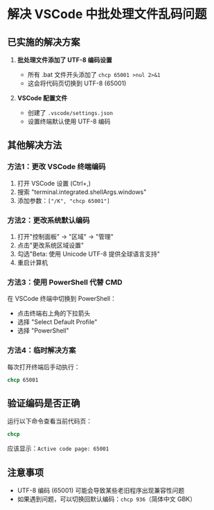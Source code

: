 # 解决 VSCode 中批处理文件乱码问题

## 已实施的解决方案

1. **批处理文件添加了 UTF-8 编码设置**
   - 所有 .bat 文件开头添加了 `chcp 65001 >nul 2>&1`
   - 这会将代码页切换到 UTF-8 (65001)

2. **VSCode 配置文件**
   - 创建了 `.vscode/settings.json`
   - 设置终端默认使用 UTF-8 编码

## 其他解决方法

### 方法1：更改 VSCode 终端编码
1. 打开 VSCode 设置 (Ctrl+,)
2. 搜索 "terminal.integrated.shellArgs.windows"
3. 添加参数：`["/K", "chcp 65001"]`

### 方法2：更改系统默认编码
1. 打开"控制面板" → "区域" → "管理"
2. 点击"更改系统区域设置"
3. 勾选"Beta: 使用 Unicode UTF-8 提供全球语言支持"
4. 重启计算机

### 方法3：使用 PowerShell 代替 CMD
在 VSCode 终端中切换到 PowerShell：
- 点击终端右上角的下拉箭头
- 选择 "Select Default Profile"
- 选择 "PowerShell"

### 方法4：临时解决方案
每次打开终端后手动执行：
```cmd
chcp 65001
```

## 验证编码是否正确
运行以下命令查看当前代码页：
```cmd
chcp
```
应该显示：`Active code page: 65001`

## 注意事项
- UTF-8 编码 (65001) 可能会导致某些老旧程序出现兼容性问题
- 如果遇到问题，可以切换回默认编码：`chcp 936`（简体中文 GBK）